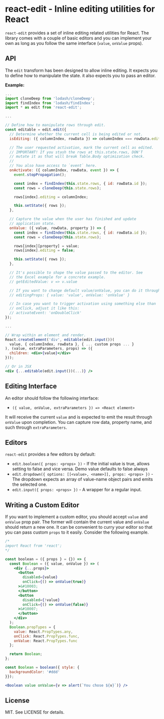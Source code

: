 # react-edit - Inline editing utilities for React

`react-edit` provides a set of inline editing related utilities for React. The library comes with a couple of basic editors and you can implement your own as long as you follow the same interface (`value`, `onValue` props).

## API

The `edit` transform has been designed to allow inline editing. It expects you to define how to manipulate the state. it also expects you to pass an editor.

**Example:**

```jsx
...
import cloneDeep from 'lodash/cloneDeep';
import findIndex from 'lodash/findIndex';
import * as edit from 'react-edit';

...

// Define how to manipulate rows through edit.
const editable = edit.edit({
  // Determine whether the current cell is being edited or not.
  isEditing: ({ columnIndex, rowData }) => columnIndex === rowData.editing,

  // The user requested activation, mark the current cell as edited.
  // IMPORTANT! If you stash the rows at this.state.rows, DON'T
  // mutate it as that will break Table.Body optimization check.
  //
  // You also have access to `event` here.
  onActivate: ({ columnIndex, rowData, event }) => {
    event.stopPropagation();

    const index = findIndex(this.state.rows, { id: rowData.id });
    const rows = cloneDeep(this.state.rows);

    rows[index].editing = columnIndex;

    this.setState({ rows });
  },

  // Capture the value when the user has finished and update
  // application state.
  onValue: ({ value, rowData, property }) => {
    const index = findIndex(this.state.rows, { id: rowData.id });
    const rows = cloneDeep(this.state.rows);

    rows[index][property] = value;
    rows[index].editing = false;

    this.setState({ rows });
  },

  // It's possible to shape the value passed to the editor. See
  // the Excel example for a concrete example.
  // getEditedValue: v => v.value

  // If you want to change default value/onValue, you can do it through
  // editingProps: { value: 'value', onValue: 'onValue' }

  // In case you want to trigger activation using something else than
  // onClick, adjust it like this:
  // activateEvent: 'onDoubleClick'
});

...

// Wrap within an element and render.
React.createElement('div', editable(edit.input())(
  value, { columnIndex, rowData }, { ... custom props ... }
), (value, extraParameters, props) => ({
  children: <div>{value}</div>
}));

// Or in JSX
<div {...editable(edit.input())(...)} />
```

## Editing Interface

An editor should follow the following interface:

* `({ value, onValue, extraParameters }) => <React element>`

It will receive the current `value` and is expected to emit the result through `onValue` upon completion. You can capture row data, property name, and such through `extraParameters`.

## Editors

`react-edit` provides a few editors by default:

* `edit.boolean({ props: <props> })` - If the initial value is true, allows setting to false and vice versa. Demo value defaults to false always
* `edit.dropdown({ options: [[<value>, <name>]], props: <props> })` - The dropdown expects an array of value-name object pairs and emits the selected one.
* `edit.input({ props: <props> })` - A wrapper for a regular input.

## Writing a Custom Editor

If you want to implement a custom editor, you should accept `value` and `onValue` prop pair. The former will contain the current value and `onValue` should return a new one. It can be convenient to curry your editor so that you can pass custom `props` to it easily. Consider the following example.

```jsx
/*
import React from 'react';
*/

const boolean = ({ props } = {}) => {
  const Boolean = ({ value, onValue }) => (
    <div {...props}>
      <button
        disabled={value}
        onClick={() => onValue(true)}
      >&#10003;
      </button>
      <button
        disabled={!value}
        onClick={() => onValue(false)}
      >&#10007;
      </button>
    </div>
  );
  Boolean.propTypes = {
    value: React.PropTypes.any,
    onClick: React.PropTypes.func,
    onValue: React.PropTypes.func
  };

  return Boolean;
};

const Boolean = boolean({ style: {
  backgroundColor: '#ddd'
}});

<Boolean value onValue={v => alert(`You chose ${v}`)} />
```

## License

MIT. See LICENSE for details.

